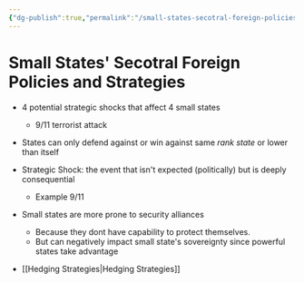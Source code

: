 ```yaml
---
{"dg-publish":true,"permalink":"/small-states-secotral-foreign-policies-and-strategies/","title":"Small States' Secotral Foreign Policies and Strategies"}
---
```



# Small States' Secotral Foreign Policies and Strategies

- 4 potential strategic shocks that affect 4 small states
	- 9/11 terrorist attack

- States can only defend against or win against same *rank state* or lower than itself

- Strategic Shock: the event that isn't expected (politically) but is deeply consequential
	- Example 9/11

- Small states are more prone to security alliances
	- Because they dont have capability to protect themselves.
	- But can negatively impact small state's sovereignty since powerful states take advantage
- [[Hedging Strategies\|Hedging Strategies]]
